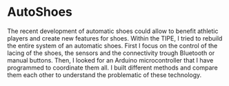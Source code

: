 # AutoShoes
The recent development of automatic shoes could allow to benefit athletic players and create new features for shoes. Within the TIPE, I tried to rebuild the entire system of an automatic shoes. First I focus on the control of the lacing of the shoes, the sensors and the connectivity trough Bluetooth or manual buttons. Then, I looked for an Arduino microcontroller that I have programmed to coordinate them all. I built different methods and compare them each other to understand the problematic of these technology. 
